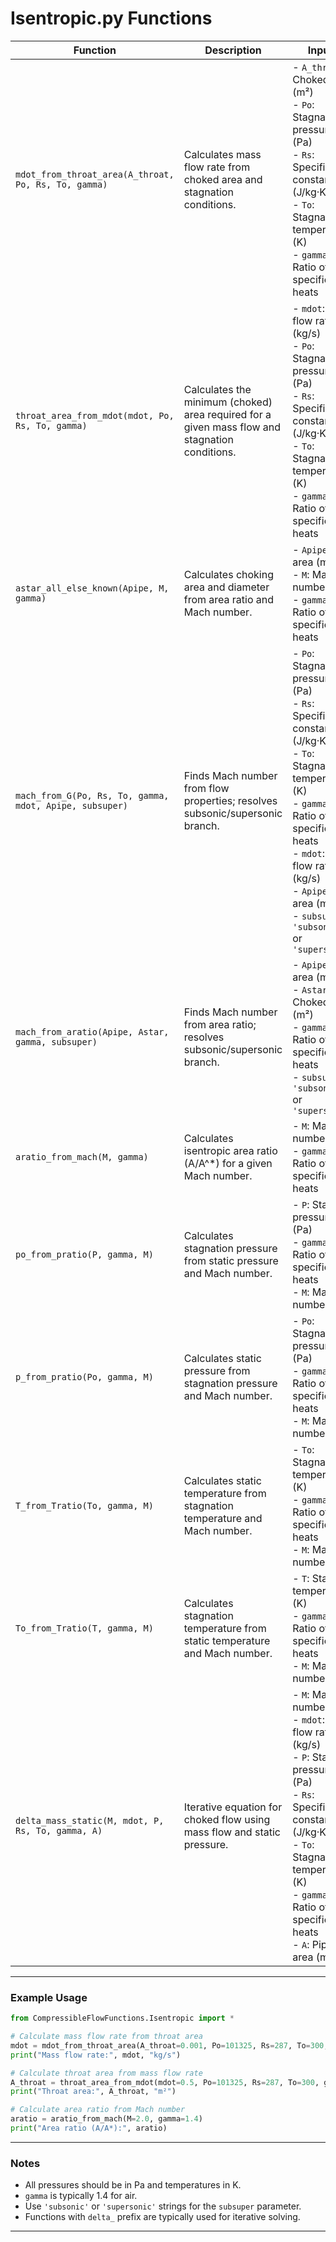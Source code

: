 # Isentropic.py Functions

| Function | Description | Inputs | Returns |
|----------|-------------|--------|---------|
| `mdot_from_throat_area(A_throat, Po, Rs, To, gamma)` | Calculates mass flow rate from choked area and stagnation conditions. | - `A_throat`: Choked area (m²)<br>- `Po`: Stagnation pressure (Pa)<br>- `Rs`: Specific gas constant (J/kg·K)<br>- `To`: Stagnation temperature (K)<br>- `gamma`: Ratio of specific heats | `mdot`: Mass flow rate (kg/s) |
| `throat_area_from_mdot(mdot, Po, Rs, To, gamma)` | Calculates the minimum (choked) area required for a given mass flow and stagnation conditions. | - `mdot`: Mass flow rate (kg/s)<br>- `Po`: Stagnation pressure (Pa)<br>- `Rs`: Specific gas constant (J/kg·K)<br>- `To`: Stagnation temperature (K)<br>- `gamma`: Ratio of specific heats | `A_throat`: Choked area (m²) |
| `astar_all_else_known(Apipe, M, gamma)` | Calculates choking area and diameter from area ratio and Mach number. | - `Apipe`: Pipe area (m²)<br>- `M`: Mach number<br>- `gamma`: Ratio of specific heats | `Astar`: Choked area (m²), `Dstar`: Choked diameter (m) |
| `mach_from_G(Po, Rs, To, gamma, mdot, Apipe, subsuper)` | Finds Mach number from flow properties; resolves subsonic/supersonic branch. | - `Po`: Stagnation pressure (Pa)<br>- `Rs`: Specific gas constant (J/kg·K)<br>- `To`: Stagnation temperature (K)<br>- `gamma`: Ratio of specific heats<br>- `mdot`: Mass flow rate (kg/s)<br>- `Apipe`: Pipe area (m²)<br>- `subsuper`: `'subsonic'` or `'supersonic'` | `M`: Mach number |
| `mach_from_aratio(Apipe, Astar, gamma, subsuper)` | Finds Mach number from area ratio; resolves subsonic/supersonic branch. | - `Apipe`: Pipe area (m²)<br>- `Astar`: Choked area (m²)<br>- `gamma`: Ratio of specific heats<br>- `subsuper`: `'subsonic'` or `'supersonic'` | `M`: Mach number |
| `aratio_from_mach(M, gamma)` | Calculates isentropic area ratio \(A/A^*\) for a given Mach number. | - `M`: Mach number<br>- `gamma`: Ratio of specific heats | `Aratio`: Area ratio |
| `po_from_pratio(P, gamma, M)` | Calculates stagnation pressure from static pressure and Mach number. | - `P`: Static pressure (Pa)<br>- `gamma`: Ratio of specific heats<br>- `M`: Mach number | `Po`: Stagnation pressure (Pa) |
| `p_from_pratio(Po, gamma, M)` | Calculates static pressure from stagnation pressure and Mach number. | - `Po`: Stagnation pressure (Pa)<br>- `gamma`: Ratio of specific heats<br>- `M`: Mach number | `P_static`: Static pressure (Pa) |
| `T_from_Tratio(To, gamma, M)` | Calculates static temperature from stagnation temperature and Mach number. | - `To`: Stagnation temperature (K)<br>- `gamma`: Ratio of specific heats<br>- `M`: Mach number | `T_static`: Static temperature (K) |
| `To_from_Tratio(T, gamma, M)` | Calculates stagnation temperature from static temperature and Mach number. | - `T`: Static temperature (K)<br>- `gamma`: Ratio of specific heats<br>- `M`: Mach number | `To`: Stagnation temperature (K) |
| `delta_mass_static(M, mdot, P, Rs, To, gamma, A)` | Iterative equation for choked flow using mass flow and static pressure. | - `M`: Mach number<br>- `mdot`: Mass flow rate (kg/s)<br>- `P`: Static pressure (Pa)<br>- `Rs`: Specific gas constant (J/kg·K)<br>- `To`: Stagnation temperature (K)<br>- `gamma`: Ratio of specific heats<br>- `A`: Pipe area (m²) | — |

---

### Example Usage

```python
from CompressibleFlowFunctions.Isentropic import *

# Calculate mass flow rate from throat area
mdot = mdot_from_throat_area(A_throat=0.001, Po=101325, Rs=287, To=300, gamma=1.4)
print("Mass flow rate:", mdot, "kg/s")

# Calculate throat area from mass flow rate
A_throat = throat_area_from_mdot(mdot=0.5, Po=101325, Rs=287, To=300, gamma=1.4)
print("Throat area:", A_throat, "m²")

# Calculate area ratio from Mach number
aratio = aratio_from_mach(M=2.0, gamma=1.4)
print("Area ratio (A/A*):", aratio)
```

---

### Notes

- All pressures should be in Pa and temperatures in K.
- `gamma` is typically 1.4 for air.
- Use `'subsonic'` or `'supersonic'` strings for the `subsuper` parameter.
- Functions with `delta_` prefix are typically used for iterative solving.

---